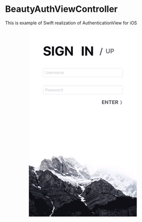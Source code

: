 # BeautyAuthViewController


This is example of Swift realization of AuthenticationView for iOS

<p align="center">
    <img src="Documents/authView.gif" />
</p>

